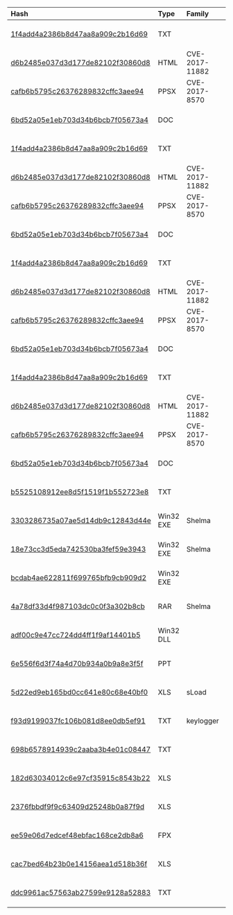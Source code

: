 |Hash|Type|Family|First_Seen|Name|
|:--|:--|:--|:--|:--|
|[1f4add4a2386b8d47aa8a909c2b16d69](https://www.virustotal.com/gui/file/1f4add4a2386b8d47aa8a909c2b16d69)|TXT||2019-03-29 11:36:09|NTUSR.DAT|
|[d6b2485e037d3d177de82102f30860d8](https://www.virustotal.com/gui/file/d6b2485e037d3d177de82102f30860d8)|HTML|CVE-2017-11882|2019-03-29 11:35:52|wj5yuxmp.hmf|
|[cafb6b5795c26376289832cffc3aee94](https://www.virustotal.com/gui/file/cafb6b5795c26376289832cffc3aee94)|PPSX|CVE-2017-8570|2019-03-29 11:35:28|Prezent_UA_2k_berezen_PRESS.ppsx|
|[6bd52a05e1eb703d34b6bcb7f05673a4](https://www.virustotal.com/gui/file/6bd52a05e1eb703d34b6bcb7f05673a4)|DOC||2018-01-19 07:09:03|samples2 (110)|
|[1f4add4a2386b8d47aa8a909c2b16d69](https://www.virustotal.com/gui/file/1f4add4a2386b8d47aa8a909c2b16d69)|TXT||2019-03-29 11:36:09|NTUSR.DAT|
|[d6b2485e037d3d177de82102f30860d8](https://www.virustotal.com/gui/file/d6b2485e037d3d177de82102f30860d8)|HTML|CVE-2017-11882|2019-03-29 11:35:52|wj5yuxmp.hmf|
|[cafb6b5795c26376289832cffc3aee94](https://www.virustotal.com/gui/file/cafb6b5795c26376289832cffc3aee94)|PPSX|CVE-2017-8570|2019-03-29 11:35:28|Prezent_UA_2k_berezen_PRESS.ppsx|
|[6bd52a05e1eb703d34b6bcb7f05673a4](https://www.virustotal.com/gui/file/6bd52a05e1eb703d34b6bcb7f05673a4)|DOC||2018-01-19 07:09:03|samples2 (110)|
|[1f4add4a2386b8d47aa8a909c2b16d69](https://www.virustotal.com/gui/file/1f4add4a2386b8d47aa8a909c2b16d69)|TXT||2019-03-29 11:36:09|NTUSR.DAT|
|[d6b2485e037d3d177de82102f30860d8](https://www.virustotal.com/gui/file/d6b2485e037d3d177de82102f30860d8)|HTML|CVE-2017-11882|2019-03-29 11:35:52|wj5yuxmp.hmf|
|[cafb6b5795c26376289832cffc3aee94](https://www.virustotal.com/gui/file/cafb6b5795c26376289832cffc3aee94)|PPSX|CVE-2017-8570|2019-03-29 11:35:28|Prezent_UA_2k_berezen_PRESS.ppsx|
|[6bd52a05e1eb703d34b6bcb7f05673a4](https://www.virustotal.com/gui/file/6bd52a05e1eb703d34b6bcb7f05673a4)|DOC||2018-01-19 07:09:03|samples2 (110)|
|[1f4add4a2386b8d47aa8a909c2b16d69](https://www.virustotal.com/gui/file/1f4add4a2386b8d47aa8a909c2b16d69)|TXT||2019-03-29 11:36:09|NTUSR.DAT|
|[d6b2485e037d3d177de82102f30860d8](https://www.virustotal.com/gui/file/d6b2485e037d3d177de82102f30860d8)|HTML|CVE-2017-11882|2019-03-29 11:35:52|wj5yuxmp.hmf|
|[cafb6b5795c26376289832cffc3aee94](https://www.virustotal.com/gui/file/cafb6b5795c26376289832cffc3aee94)|PPSX|CVE-2017-8570|2019-03-29 11:35:28|Prezent_UA_2k_berezen_PRESS.ppsx|
|[6bd52a05e1eb703d34b6bcb7f05673a4](https://www.virustotal.com/gui/file/6bd52a05e1eb703d34b6bcb7f05673a4)|DOC||2018-01-19 07:09:03|samples2 (110)|
|[b5525108912ee8d5f1519f1b552723e8](https://www.virustotal.com/gui/file/b5525108912ee8d5f1519f1b552723e8)|TXT||2022-03-23 19:37:11|C:\Users\user\Desktop\Thumbs.db|
|[3303286735a07ae5d14db9c12843d44e](https://www.virustotal.com/gui/file/3303286735a07ae5d14db9c12843d44e)|Win32 EXE|Shelma|2022-03-23 07:51:22|vb0n9ifg90nigh0ni9klkxjlk.exe|
|[18e73cc3d5eda742530ba3fef59e3943](https://www.virustotal.com/gui/file/18e73cc3d5eda742530ba3fef59e3943)|Win32 EXE|Shelma|2022-03-23 07:51:21|eowijvpjipojewpjeorgk.exe|
|[bcdab4ae622811f699765bfb9cb909d2](https://www.virustotal.com/gui/file/bcdab4ae622811f699765bfb9cb909d2)|Win32 EXE||2022-03-23 07:42:35|%HOME%\unpack\825@A0=B8 file..rar.scr|
|[4a78df33d4f987103dc0c0f3a302b8cb](https://www.virustotal.com/gui/file/4a78df33d4f987103dc0c0f3a302b8cb)|RAR|Shelma|2022-03-23 07:38:21| |
|[adf00c9e47cc724dd4ff1f9af14401b5](https://www.virustotal.com/gui/file/adf00c9e47cc724dd4ff1f9af14401b5)|Win32 DLL||2023-06-14 16:17:51|jhkl;670jkh,56k0j05.dll|
|[6e556f6d3f74a4d70b934a0b9a8e3f5f](https://www.virustotal.com/gui/file/6e556f6d3f74a4d70b934a0b9a8e3f5f)|PPT||2023-06-14 12:52:00|daewdfq342r.ppt|
|[5d22ed9eb165bd0cc641e80c68e40bf0](https://www.virustotal.com/gui/file/5d22ed9eb165bd0cc641e80c68e40bf0)|XLS|sLoad|2022-03-02 23:57:26|dttcodexgigas.04d7249c5707e66f282d5db7c7cfb756b27b9f3b|
|[f93d9199037fc106b081d8ee0db5ef91](https://www.virustotal.com/gui/file/f93d9199037fc106b081d8ee0db5ef91)|TXT|keylogger|2021-05-28 22:27:26|taskhostkl.ahk|
|[698b6578914939c2aaba3b4e01c08447](https://www.virustotal.com/gui/file/698b6578914939c2aaba3b4e01c08447)|TXT||2021-05-28 22:26:21|C:\ProgramData\adb.ahk|
|[182d63034012c6e97cf35915c8543b22](https://www.virustotal.com/gui/file/182d63034012c6e97cf35915c8543b22)|XLS||2021-04-21 09:54:25|F0103405.xls|
|[2376fbbdf9f9c63409d25248b0a87f9d](https://www.virustotal.com/gui/file/2376fbbdf9f9c63409d25248b0a87f9d)|XLS||2020-10-16 22:26:48|/home/share/sample/gray/cde_doc_samples/sample_decompress/20201016/2020_10_16_14_26_56_843314_c0c47ae59003cfd5a2c37e5f413e4e5b/hit/2376fbbdf9f9c63409d25248b0a87f9d|
|[ee59e06d7edcef48ebfac168ce2db8a6](https://www.virustotal.com/gui/file/ee59e06d7edcef48ebfac168ce2db8a6)|FPX||2020-10-08 16:19:55|kgcons.msi|
|[cac7bed64b23b0e14156aea1d518b36f](https://www.virustotal.com/gui/file/cac7bed64b23b0e14156aea1d518b36f)|XLS||2020-10-08 10:28:17|Question_2.xls|
|[ddc9961ac57563ab27599e9128a52883](https://www.virustotal.com/gui/file/ddc9961ac57563ab27599e9128a52883)|TXT||2020-08-07 04:34:58|C:\Users\user\AppData\Local\Temp\sxn3sr0p.ele\malware-samples-master\2020-08-DivineLeverage\msi-ahk|
